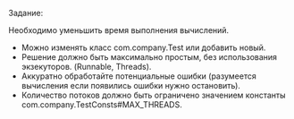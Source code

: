 Задание:

Необходимо уменьшить время выполнения вычислений.

* Можно изменять класс com.company.Test или добавить новый.
* Решение должно быть максимально простым, без использования экзекуторов.
(Runnable, Threads).
* Аккуратно обработайте потенциальные ошибки (разумеется вычисления если появились ошибки нужно
остановить).
* Количество потоков должно быть ограничено значением константы com.company.TestConsts#MAX_THREADS.
